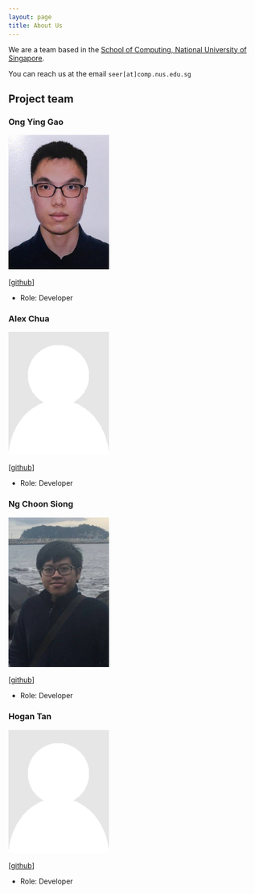 ```yaml
---
layout: page
title: About Us
---
```


We are a team based in the [School of Computing, National University of Singapore](http://www.comp.nus.edu.sg).

You can reach us at the email `seer[at]comp.nus.edu.sg`

## Project team

### Ong Ying Gao

<img src="images/stoptakingallthenames.png" width="200px">

[[github](https://github.com/StopTakingAllTheNames)]

* Role: Developer

### Alex Chua

<img src="images/alexcqy.png" width="200px">

[[github](https://github.com/AlexCQY)]

* Role: Developer

### Ng Choon Siong

<img src="images/choonsiong.png" width="200px">

[[github](http://github.com/csiongn)]

* Role: Developer

### Hogan Tan

<img src="images/hogantan.png" width="200px">

[[github](http://github.com/hogantan)]

* Role: Developer
